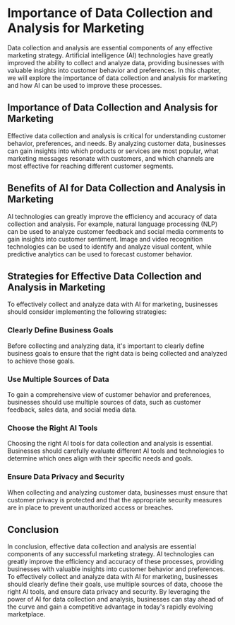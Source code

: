 Importance of Data Collection and Analysis for Marketing
========================================================================================================================

Data collection and analysis are essential components of any effective marketing strategy. Artificial intelligence (AI) technologies have greatly improved the ability to collect and analyze data, providing businesses with valuable insights into customer behavior and preferences. In this chapter, we will explore the importance of data collection and analysis for marketing and how AI can be used to improve these processes.

Importance of Data Collection and Analysis for Marketing
--------------------------------------------------------

Effective data collection and analysis is critical for understanding customer behavior, preferences, and needs. By analyzing customer data, businesses can gain insights into which products or services are most popular, what marketing messages resonate with customers, and which channels are most effective for reaching different customer segments.

Benefits of AI for Data Collection and Analysis in Marketing
------------------------------------------------------------

AI technologies can greatly improve the efficiency and accuracy of data collection and analysis. For example, natural language processing (NLP) can be used to analyze customer feedback and social media comments to gain insights into customer sentiment. Image and video recognition technologies can be used to identify and analyze visual content, while predictive analytics can be used to forecast customer behavior.

Strategies for Effective Data Collection and Analysis in Marketing
------------------------------------------------------------------

To effectively collect and analyze data with AI for marketing, businesses should consider implementing the following strategies:

### Clearly Define Business Goals

Before collecting and analyzing data, it's important to clearly define business goals to ensure that the right data is being collected and analyzed to achieve those goals.

### Use Multiple Sources of Data

To gain a comprehensive view of customer behavior and preferences, businesses should use multiple sources of data, such as customer feedback, sales data, and social media data.

### Choose the Right AI Tools

Choosing the right AI tools for data collection and analysis is essential. Businesses should carefully evaluate different AI tools and technologies to determine which ones align with their specific needs and goals.

### Ensure Data Privacy and Security

When collecting and analyzing customer data, businesses must ensure that customer privacy is protected and that the appropriate security measures are in place to prevent unauthorized access or breaches.

Conclusion
----------

In conclusion, effective data collection and analysis are essential components of any successful marketing strategy. AI technologies can greatly improve the efficiency and accuracy of these processes, providing businesses with valuable insights into customer behavior and preferences. To effectively collect and analyze data with AI for marketing, businesses should clearly define their goals, use multiple sources of data, choose the right AI tools, and ensure data privacy and security. By leveraging the power of AI for data collection and analysis, businesses can stay ahead of the curve and gain a competitive advantage in today's rapidly evolving marketplace.
